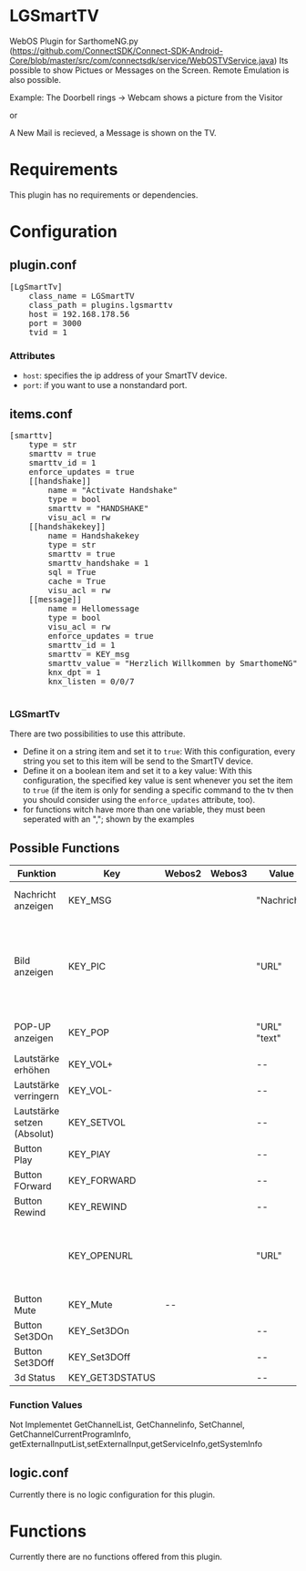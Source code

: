 # LGSmartTV
WebOS Plugin for SarthomeNG.py
(https://github.com/ConnectSDK/Connect-SDK-Android-Core/blob/master/src/com/connectsdk/service/WebOSTVService.java)
Its possible to show Pictues or Messages on the Screen.
Remote Emulation is also possible.

Example:
The Doorbell rings -> Webcam shows a picture from the Visitor

or

A New Mail is recieved, a Message is shown on the TV.

# Requirements
This plugin has no requirements or dependencies.

# Configuration

## plugin.conf
<pre>
[LgSmartTv]
    class_name = LGSmartTV
    class_path = plugins.lgsmarttv
    host = 192.168.178.56
	port = 3000
	tvid = 1
</pre>

### Attributes
  * `host`: specifies the ip address of your SmartTV device.
  * `port`: if you want to use a nonstandard port.

## items.conf
<pre>
[smarttv]
	type = str
    smarttv = true
    smarttv_id = 1
    enforce_updates = true
	[[handshake]]
	    name = "Activate Handshake"
		type = bool
        smarttv = "HANDSHAKE"
		visu_acl = rw
    [[handshakekey]]
		name = Handshakekey
		type = str
        smarttv = true
        smarttv_handshake = 1
        sql = True
		cache = True
		visu_acl = rw
    [[message]]
        name = Hellomessage
        type = bool
        visu_acl = rw
        enforce_updates = true
		smarttv_id = 1
		smarttv = KEY_msg                                   #Befehl
        smarttv_value = "Herzlich Willkommen by SmarthomeNG"#value
        knx_dpt = 1
        knx_listen = 0/0/7

</pre>
### LGSmartTv
There are two possibilities to use this attribute. 
  * Define it on a string item and set it to `true`: With this configuration, every string you set to this item will be send to the SmartTV device.
  * Define it on a boolean item and set it to a key value: With this configuration, the specified key value is sent whenever you set the item to `true` (if the item is only for sending a specific command to the tv then you should consider using the `enforce_updates` attribute, too).
  * for functions witch have more than one variable, they must been seperated with an ","; shown by the examples 


## Possible Functions
Funktion | Key | Webos2| Webos3|Value| Beschreibung
--- | --- |---|---| ---| ---
Nachricht anzeigen | KEY_MSG ||| "Nachricht" |maximal 160 Zeichen "Nachricht"
Bild anzeigen | KEY_PIC ||| "URL" |Zeigt im Media Player ein Bild an, "URL oder Speicherort muss übergaben werden"
POP-UP anzeigen | KEY_POP ||| "URL"  "text" |Zeigt ein Popup, mit Icon an 
Lautstärke erhöhen | KEY_VOL+ ||| -- | Volume +
Lautstärke verringern | KEY_VOL- ||| -- | Volume -
Lautstärke setzen (Absolut) | KEY_SETVOL ||| -- | 
Button Play     | KEY_PlAY ||| -- | Button Play
Button FOrward  | KEY_FORWARD ||| -- |
Button Rewind   | KEY_REWIND ||| -- |
                | KEY_OPENURL ||| "URL" |Öffnet im MEdia Player eine URL , diese muss übergaben werden 
Button Mute     | KEY_Mute| --|||
Button Set3DOn  | KEY_Set3DOn ||| --|
Button Set3DOff | KEY_Set3DOff||| --|
3d Status       | KEY_GET3DSTATUS||| --|

### Function Values
Not Implementet GetChannelList, GetChannelinfo, SetChannel, GetChannelCurrentProgramInfo, getExternalInputList,setExternalInput,getServiceInfo,getSystemInfo

## logic.conf

Currently there is no logic configuration for this plugin.

# Functions

Currently there are no functions offered from this plugin.


